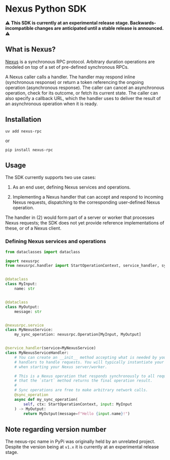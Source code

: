 # Nexus Python SDK

⚠️  **This SDK is currently at an experimental release stage. Backwards-incompatible changes are anticipated until a stable release is announced.** ⚠️

## What is Nexus?

[Nexus](https://github.com/nexus-rpc/) is a synchronous RPC protocol. Arbitrary duration operations are modeled on top of
a set of pre-defined synchronous RPCs.

A Nexus caller calls a handler. The handler may respond inline (synchronous response) or
return a token referencing the ongoing operation (asynchronous response). The caller can
cancel an asynchronous operation, check for its outcome, or fetch its current state. The
caller can also specify a callback URL, which the handler uses to deliver the result of
an asynchronous operation when it is ready.

## Installation

```
uv add nexus-rpc
```
or
```
pip install nexus-rpc
```

## Usage

The SDK currently supports two use cases:

1. As an end user, defining Nexus services and operations.

2. Implementing a Nexus handler that can accept and respond to incoming Nexus requests, dispatching to the corresponding user-defined Nexus operation.

The handler in (2) would form part of a server or worker that processes Nexus requests; the SDK does not yet provide reference implementations of these, or of a Nexus client.

### Defining Nexus services and operations

```python
from dataclasses import dataclass

import nexusrpc
from nexusrpc.handler import StartOperationContext, service_handler, sync_operation


@dataclass
class MyInput:
    name: str


@dataclass
class MyOutput:
    message: str


@nexusrpc.service
class MyNexusService:
    my_sync_operation: nexusrpc.Operation[MyInput, MyOutput]


@service_handler(service=MyNexusService)
class MyNexusServiceHandler:
    # You can create an __init__ method accepting what is needed by your operation
    # handlers to handle requests. You will typically instantiate your service handler class
    # when starting your Nexus server/worker.

    # This is a Nexus operation that responds synchronously to all requests. That means
    # that the `start` method returns the final operation result.
    #
    # Sync operations are free to make arbitrary network calls.
    @sync_operation
    async def my_sync_operation(
        self, ctx: StartOperationContext, input: MyInput
    ) -> MyOutput:
        return MyOutput(message=f"Hello {input.name}!")
```


## Note regarding version number
The nexus-rpc name in PyPi was originally held by an unrelated project. Despite the
version being at `v1.x` it is currently at an experimental release stage.
